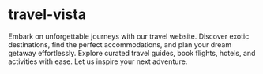 # travel-vista
Embark on unforgettable journeys with our travel website. Discover exotic destinations, find the perfect accommodations, and plan your dream getaway effortlessly. Explore curated travel guides, book flights, hotels, and activities with ease. Let us inspire your next adventure.
